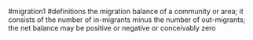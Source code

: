 #migration1 #definitions 
the migration balance of a community or area; it consists of the number of in-migrants minus the number of out-migrants; the net balance may be positive or negative or conceivably zero
